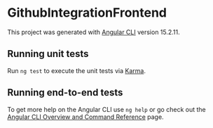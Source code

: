 # GithubIntegrationFrontend

This project was generated with [Angular CLI](https://github.com/angular/angular-cli) version 15.2.11.


## Running unit tests

Run `ng test` to execute the unit tests via [Karma](https://karma-runner.github.io).

## Running end-to-end tests
To get more help on the Angular CLI use `ng help` or go check out the [Angular CLI Overview and Command Reference](https://angular.io/cli) page.
